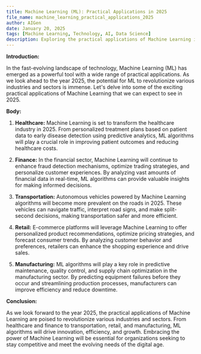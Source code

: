 ```yaml
---
title: Machine Learning (ML): Practical Applications in 2025
file_name: machine_learning_practical_applications_2025
author: AIGen
date: January 20, 2025
tags: [Machine Learning, Technology, AI, Data Science]
description: Exploring the practical applications of Machine Learning in the year 2025.
---
```


**Introduction:**

In the fast-evolving landscape of technology, Machine Learning (ML) has emerged as a powerful tool with a wide range of practical applications. As we look ahead to the year 2025, the potential for ML to revolutionize various industries and sectors is immense. Let's delve into some of the exciting practical applications of Machine Learning that we can expect to see in 2025.

**Body:**

1. **Healthcare:** Machine Learning is set to transform the healthcare industry in 2025. From personalized treatment plans based on patient data to early disease detection using predictive analytics, ML algorithms will play a crucial role in improving patient outcomes and reducing healthcare costs.

2. **Finance:** In the financial sector, Machine Learning will continue to enhance fraud detection mechanisms, optimize trading strategies, and personalize customer experiences. By analyzing vast amounts of financial data in real-time, ML algorithms can provide valuable insights for making informed decisions.

3. **Transportation:** Autonomous vehicles powered by Machine Learning algorithms will become more prevalent on the roads in 2025. These vehicles can navigate traffic, interpret road signs, and make split-second decisions, making transportation safer and more efficient.

4. **Retail:** E-commerce platforms will leverage Machine Learning to offer personalized product recommendations, optimize pricing strategies, and forecast consumer trends. By analyzing customer behavior and preferences, retailers can enhance the shopping experience and drive sales.

5. **Manufacturing:** ML algorithms will play a key role in predictive maintenance, quality control, and supply chain optimization in the manufacturing sector. By predicting equipment failures before they occur and streamlining production processes, manufacturers can improve efficiency and reduce downtime.

**Conclusion:**

As we look forward to the year 2025, the practical applications of Machine Learning are poised to revolutionize various industries and sectors. From healthcare and finance to transportation, retail, and manufacturing, ML algorithms will drive innovation, efficiency, and growth. Embracing the power of Machine Learning will be essential for organizations seeking to stay competitive and meet the evolving needs of the digital age.